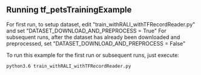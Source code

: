 ## Running tf_petsTrainingExample

For first run, to setup dataset, edit "train_withRALI_withTFRecordReader.py" and set "DATASET_DOWNLOAD_AND_PREPROCESS = True"
For subsequent runs, after the dataset has already been downloaded and preprocessed, set "DATASET_DOWNLOAD_AND_PREPROCESS = False"

To run this example for the first run or subsequent runs, just execute:
```
python3.6 train_withRALI_withTFRecordReader.py
```
